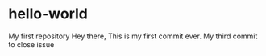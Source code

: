 # hello-world
My first repository
Hey there,
This is my first commit ever. 
My third commit to close issue

